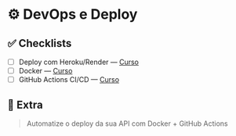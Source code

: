 # ⚙️ DevOps e Deploy

## ✅ Checklists

- [ ] Deploy com Heroku/Render — [Curso](https://cursos.alura.com.br/course/deploy-java-heroku)
- [ ] Docker — [Curso](https://cursos.alura.com.br/course/docker-criando-containers)
- [ ] GitHub Actions CI/CD — [Curso](https://cursos.alura.com.br/course/github-actions-ci-cd)

## 🚀 Extra
> Automatize o deploy da sua API com Docker + GitHub Actions
